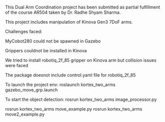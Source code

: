 This Dual Arm Coordination project has been submitted as partial fulfillment of the course AR504 taken by Dr. Radhe Shyam Sharma.

This project includes manipulation of Kinova Gen3 7DoF arms.

Challenges faced:

MyCobot280 could not be spawned in Gazebo

Grippers couldnot be installed in Kinova

We tried to install robotiq_2f_85 gripper on Kinova arm but collision issues were faced

The package doesnot include control.yaml file for robotiq_2f_85

To launch the project env:
roslaunch kortex_two_arms gazebo_move_grp.launch

To start the object detection:
rosrun kortex_two_arms image_processor.py

rosrun kortex_two_arms move_example.py
rosrun kortex_two_arms move2_example.py
